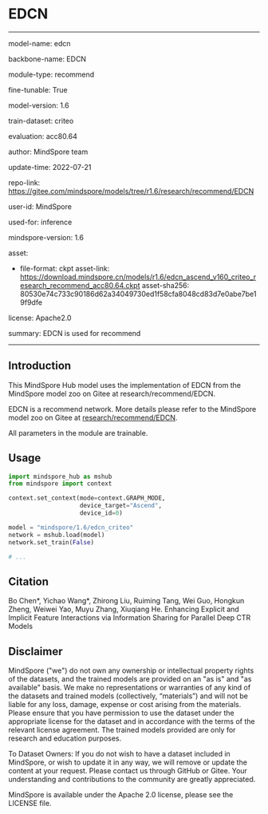 # EDCN

---

model-name: edcn

backbone-name: EDCN

module-type: recommend

fine-tunable: True

model-version: 1.6

train-dataset: criteo

evaluation: acc80.64

author: MindSpore team

update-time: 2022-07-21

repo-link: <https://gitee.com/mindspore/models/tree/r1.6/research/recommend/EDCN>

user-id: MindSpore

used-for: inference

mindspore-version: 1.6

asset:

-
    file-format: ckpt
    asset-link: <https://download.mindspore.cn/models/r1.6/edcn_ascend_v160_criteo_research_recommend_acc80.64.ckpt>
    asset-sha256: 80530e74c733c90186d62a34049730ed1f58cfa8048cd83d7e0abe7be19f9dfe

license: Apache2.0

summary: EDCN is used for recommend

---

## Introduction

This MindSpore Hub model uses the implementation of EDCN from the MindSpore model zoo on Gitee at research/recommend/EDCN.

EDCN is a recommend network. More details please refer to the MindSpore model zoo on Gitee at [research/recommend/EDCN](https://gitee.com/mindspore/models/blob/r1.6/research/recommend/EDCN/README.md).

All parameters in the module are trainable.

## Usage

```python
import mindspore_hub as mshub
from mindspore import context

context.set_context(mode=context.GRAPH_MODE,
                    device_target="Ascend",
                    device_id=0)

model = "mindspore/1.6/edcn_criteo"
network = mshub.load(model)
network.set_train(False)

# ...
```

## Citation

Bo Chen*, Yichao Wang*, Zhirong Liu, Ruiming Tang, Wei Guo, Hongkun Zheng, Weiwei Yao, Muyu Zhang, Xiuqiang He. Enhancing Explicit and Implicit Feature Interactions via Information Sharing for Parallel Deep CTR Models

## Disclaimer

MindSpore ("we") do not own any ownership or intellectual property rights of the datasets, and the trained models are provided on an "as is" and "as available" basis. We make no representations or warranties of any kind of the datasets and trained models (collectively, “materials”) and will not be liable for any loss, damage, expense or cost arising from the materials. Please ensure that you have permission to use the dataset under the appropriate license for the dataset and in accordance with the terms of the relevant license agreement. The trained models provided are only for research and education purposes.

To Dataset Owners: If you do not wish to have a dataset included in MindSpore, or wish to update it in any way, we will remove or update the content at your request. Please contact us through GitHub or Gitee. Your understanding and contributions to the community are greatly appreciated.

MindSpore is available under the Apache 2.0 license, please see the LICENSE file.
